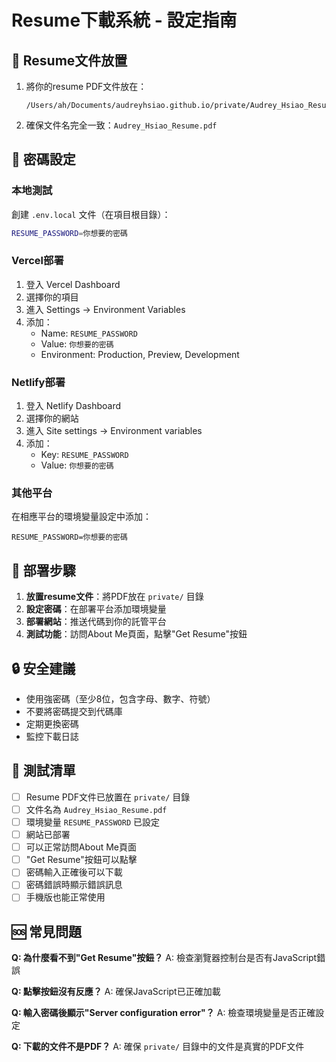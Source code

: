 # Resume下載系統 - 設定指南

## 📁 **Resume文件放置**

1. 將你的resume PDF文件放在：
   ```
   /Users/ah/Documents/audreyhsiao.github.io/private/Audrey_Hsiao_Resume.pdf
   ```

2. 確保文件名完全一致：`Audrey_Hsiao_Resume.pdf`

## 🔐 **密碼設定**

### **本地測試**
創建 `.env.local` 文件（在項目根目錄）：
```bash
RESUME_PASSWORD=你想要的密碼
```

### **Vercel部署**
1. 登入 Vercel Dashboard
2. 選擇你的項目
3. 進入 Settings → Environment Variables
4. 添加：
   - Name: `RESUME_PASSWORD`
   - Value: `你想要的密碼`
   - Environment: Production, Preview, Development

### **Netlify部署**
1. 登入 Netlify Dashboard
2. 選擇你的網站
3. 進入 Site settings → Environment variables
4. 添加：
   - Key: `RESUME_PASSWORD`
   - Value: `你想要的密碼`

### **其他平台**
在相應平台的環境變量設定中添加：
```
RESUME_PASSWORD=你想要的密碼
```

## 🚀 **部署步驟**

1. **放置resume文件**：將PDF放在 `private/` 目錄
2. **設定密碼**：在部署平台添加環境變量
3. **部署網站**：推送代碼到你的託管平台
4. **測試功能**：訪問About Me頁面，點擊"Get Resume"按鈕

## 🔒 **安全建議**

- 使用強密碼（至少8位，包含字母、數字、符號）
- 不要將密碼提交到代碼庫
- 定期更換密碼
- 監控下載日誌

## 📝 **測試清單**

- [ ] Resume PDF文件已放置在 `private/` 目錄
- [ ] 文件名為 `Audrey_Hsiao_Resume.pdf`
- [ ] 環境變量 `RESUME_PASSWORD` 已設定
- [ ] 網站已部署
- [ ] 可以正常訪問About Me頁面
- [ ] "Get Resume"按鈕可以點擊
- [ ] 密碼輸入正確後可以下載
- [ ] 密碼錯誤時顯示錯誤訊息
- [ ] 手機版也能正常使用

## 🆘 **常見問題**

**Q: 為什麼看不到"Get Resume"按鈕？**
A: 檢查瀏覽器控制台是否有JavaScript錯誤

**Q: 點擊按鈕沒有反應？**
A: 確保JavaScript已正確加載

**Q: 輸入密碼後顯示"Server configuration error"？**
A: 檢查環境變量是否正確設定

**Q: 下載的文件不是PDF？**
A: 確保 `private/` 目錄中的文件是真實的PDF文件
